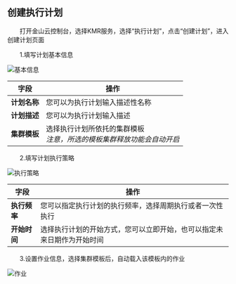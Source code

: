 ## 创建执行计划

　　打开金山云控制台，选择KMR服务，选择“执行计划”，点击“创建计划”，进入创建计划页面
  
　　1.填写计划基本信息

![基本信息](http://kmr-bj.ks3-cn-beijing.ksyun.com/doc_pic/zxjh1.png)


| 字段 | 操作 |
| -- | -- |
| **计划名称** | 您可以为执行计划输入描述性名称 |
| **计划描述** | 您可以为执行计划输入描述 |
| **集群模板** | 选择执行计划所依托的集群模板<br>*注意，所选的模板集群释放功能会自动开启* |



　　2.填写计划执行策略

![执行策略](http://kmr-bj.ks3-cn-beijing.ksyun.com/doc_pic/zxjh2.png)

| 字段 | 操作 |
| -- | -- |
| **执行频率** | 您可以指定执行计划的执行频率，选择周期执行或者一次性执行 |
| **开始时间** | 选择执行计划的开始方式，您可以立即开始，也可以指定未来日期作为开始时间 | 


　　3.设置作业信息，选择集群模板后，自动载入该模板内的作业

![作业](http://kmr-bj.ks3-cn-beijing.ksyun.com/doc_pic/zxjh3.png)